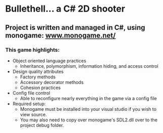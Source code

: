 # Bullethell... a C#  2D shooter
## Project is written and managed in C#, using monogame: www.monogame.net/
### This game highlights:
* Object oriented language practices
  * Inheritance, polymorphism, information hiding, and access control
* Design quality attributes
  * Factory methods
  * Accessory decorator methods
  * Cohesion practices
* Config file control
  * Able to reconfigure nearly everything in the game via a config file
* Required setup:
  * Monogame must be installed into your visual studio if you wish to view source.
  * You may also need to copy over monogame's SDL2.dll over to the project debug folder.
